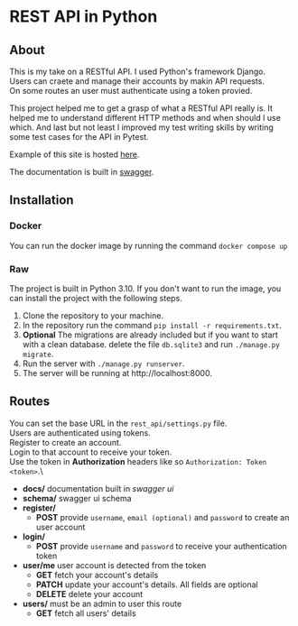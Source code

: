 # REST API in Python

## About
This is my take on a RESTful API. I used Python's framework Django.\
Users can craete and manage their accounts by makin API requests.\
On some routes an user must authenticate using a token provied.

This project helped me to get a grasp of what a RESTful API really is. It helped me
to understand different HTTP methods and when should I use which.
And last but not least I improved my test writing skills by writing some test cases
for the API in Pytest.

Example of this site is hosted [here](jasasul.pythonanywhere.com).

The documentation is built in
[swagger](https://jasasul.pythonanywhere.com/docs/).

## Installation
### Docker
You can run the docker image by running the command `docker compose up`

### Raw
The project is built in Python 3.10.
If you don't want to run the image, you can install the project with the following steps.
1. Clone the repository to your machine.
2. In the repository run the command `pip install -r requirements.txt`.
3. **Optional** The migrations are already included but if you want to start with a clean database.
delete the file `db.sqlite3` and run `./manage.py migrate`.
4. Run the server with `./manage.py runserver`.
5. The server will be running at http://localhost:8000.

## Routes
You can set the base URL in the `rest_api/settings.py` file.\
Users are authenticated using tokens.\
Register to create an account.\
Login to that account to receive your token.\
Use the token in **Authorization** headers like so `Authorization: Token <token>`.\

- **docs/** documentation built in *swagger ui*
- **schema/** swagger ui schema
- **register/**
    - **POST** provide `username`, `email (optional)` and `password` to create an user account
- **login/**
    - **POST** provide `username` and `password` to receive your authentication token
- **user/me** user account is detected from the token
    - **GET** fetch your account's details
    - **PATCH** update your account's details. All fields are optional
    - **DELETE** delete your account
- **users/** must be an admin to user this route
    - **GET** fetch all users' details
